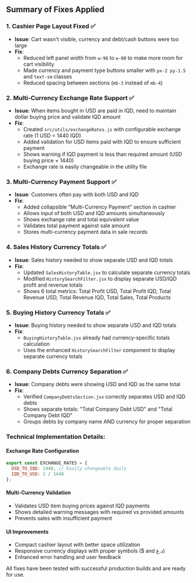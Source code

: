 ## Summary of Fixes Applied

### 1. Cashier Page Layout Fixed ✅
- **Issue**: Cart wasn't visible, currency and debt/cash buttons were too large
- **Fix**: 
  - Reduced left panel width from `w-96` to `w-80` to make more room for cart visibility
  - Made currency and payment type buttons smaller with `px-2 py-1.5` and `text-sm` classes
  - Reduced spacing between sections (`mb-3` instead of `mb-4`)

### 2. Multi-Currency Exchange Rate Support ✅
- **Issue**: When items bought in USD are paid in IQD, need to maintain dollar buying price and validate IQD amount
- **Fix**:
  - Created `src/utils/exchangeRates.js` with configurable exchange rate (1 USD = 1440 IQD)
  - Added validation for USD items paid with IQD to ensure sufficient payment
  - Shows warning if IQD payment is less than required amount (USD buying price × 1440)
  - Exchange rate is easily changeable in the utility file

### 3. Multi-Currency Payment Support ✅
- **Issue**: Customers often pay with both USD and IQD
- **Fix**:
  - Added collapsible "Multi-Currency Payment" section in cashier
  - Allows input of both USD and IQD amounts simultaneously
  - Shows exchange rate and total equivalent value
  - Validates total payment against sale amount
  - Stores multi-currency payment data in sale records

### 4. Sales History Currency Totals ✅
- **Issue**: Sales history needed to show separate USD and IQD totals
- **Fix**:
  - Updated `SalesHistoryTable.jsx` to calculate separate currency totals
  - Modified `HistorySearchFilter.jsx` to display separate USD/IQD profit and revenue totals
  - Shows 6 total metrics: Total Profit USD, Total Profit IQD, Total Revenue USD, Total Revenue IQD, Total Sales, Total Products

### 5. Buying History Currency Totals ✅
- **Issue**: Buying history needed to show separate USD and IQD totals
- **Fix**:
  - `BuyingHistoryTable.jsx` already had currency-specific totals calculation
  - Uses the enhanced `HistorySearchFilter` component to display separate currency totals

### 6. Company Debts Currency Separation ✅
- **Issue**: Company debts were showing USD and IQD as the same total
- **Fix**:
  - Verified `CompanyDebtsSection.jsx` correctly separates USD and IQD debts
  - Shows separate totals: "Total Company Debt USD" and "Total Company Debt IQD"
  - Groups debts by company name AND currency for proper separation

### Technical Implementation Details:

#### Exchange Rate Configuration
```javascript
export const EXCHANGE_RATES = {
  USD_TO_IQD: 1440, // Easily changeable daily
  IQD_TO_USD: 1 / 1440
};
```

#### Multi-Currency Validation
- Validates USD item buying prices against IQD payments
- Shows detailed warning messages with required vs provided amounts
- Prevents sales with insufficient payment

#### UI Improvements
- Compact cashier layout with better space utilization
- Responsive currency displays with proper symbols ($ and د.ع)
- Enhanced error handling and user feedback

All fixes have been tested with successful production builds and are ready for use.
